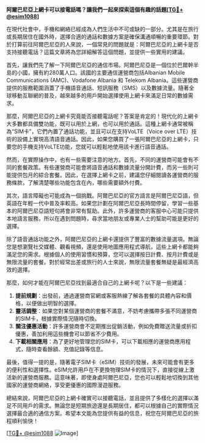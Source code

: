 **阿爾巴尼亞上網卡可以接電話嗎？讓我們一起來探索這個有趣的話題[[TG💪+ @esim1088](https://t.me/s/esim1088)]**

在現代社會中，手機和網絡已經成為人們生活中不可或缺的一部分。尤其是在旅行或長期居住在國外時，選擇合適的通話和數據方案是確保溝通順暢的重要環節。對於打算前往阿爾巴尼亞的人來說，一個常見的問題就是：阿爾巴尼亞的上網卡是否支持接聽電話？這篇文章將為您詳細解答這個問題，並提供一些實用的建議。

首先，讓我們先了解一下阿爾巴尼亞的通信市場。阿爾巴尼亞是一個位於巴爾幹半島的小國，擁有約280萬人口。該國的主要通信運營商包括Albanian Mobile Communications (AMC)、Vodafone Albania 和 Telekom Albania。這些運營商提供的服務範圍涵蓋了手機語音通話、短訊服務（SMS）以及數據流量。隨著全球移動互聯網的普及，越來越多的用戶開始選擇使用上網卡來滿足日常的數據需求。

那麼，阿爾巴尼亞的上網卡究竟能否接聽電話呢？答案是肯定的！現代化的上網卡大多數都具備雙功能，既可以用於上網，也可以用於通話。這種上網卡通常被稱為“SIM卡”，它們內置了通話功能，並且可以在支持VoLTE（Voice over LTE）技術的設備上實現高清語音通話。因此，如果您購買了一張阿爾巴尼亞的上網卡，只要您的手機支持VoLTE功能，您就可以輕鬆地使用該卡進行語音通話。

然而，在實際操作中，也有一些需要注意的地方。首先，不同的運營商可能會有不同的套餐政策。有些運營商可能會將語音通話和數據流量分開計費，而另一些則可能提供包月的綜合套餐。因此，在選擇上網卡之前，建議您仔細閱讀各運營商的服務條款，了解清楚哪些功能包含在內，哪些需要額外付費。

其次，語言障礙也可能成為一個挑戰。阿爾巴尼亞的官方語言是阿爾巴尼亞語，但英語在年輕一代中普及率較高。如果您計劃在阿爾巴尼亞長時間停留，學習一些基本的阿爾巴尼亞語短句將會非常有幫助。此外，許多運營商的客服中心可能只提供本地語言服務，所以在遇到問題時，尋求當地朋友或專業人士的幫助可能是更好的選擇。

除了語音通話功能之外，阿爾巴尼亞的上網卡還提供了豐富的數據流量選項。無論您是想瀏覽社交媒體、觀看視頻，還是使用地圖應用程式導航，這些上網卡都能夠滿足您的需求。根據個人的使用習慣和預算，您可以選擇按日計費、按月計費或是無限流量的套餐。對於經常出差或旅行的人士來說，無限流量套餐無疑是最經濟高效的選擇。

那麼，如何才能在阿爾巴尼亞找到最適合自己的上網卡呢？以下是一些建議：

1. **提前規劃**：出發前，通過運營商官網或客服熱線了解各套餐的具體內容和價格，以便做出明智的選擇。
2. **靈活調整**：如果您對某個運營商的套餐不滿意，不妨考慮攜帶多張不同運營商的SIM卡，根據實際情況隨時切換。
3. **關注優惠活動**：許多運營商會不定期推出促銷活動，例如免費贈送流量或折扣優惠，善加利用這些機會可以節省不少費用。
4. **下載相關應用**：為了更好地管理您的SIM卡，可以下載相應的運營商應用程式，隨時查看餘額、充值記錄等信息。

最後，值得一提的是，隨著電子SIM卡（eSIM）技術的發展，未來可能會有更多的便利性和選擇性。eSIM允許用戶在不更換物理SIM卡的情況下，直接從線上激活新的運營商服務。這意味著，即使身處阿爾巴尼亞，您也可以輕鬆地切換到其他國家的運營商網絡，享受更優惠的國際漫遊服務。

總結來說，阿爾巴尼亞的上網卡確實可以接聽電話，並且提供了多樣化的選擇以滿足不同用戶的需求。無論您是短期旅遊還是長期居住，都可以根據自己的實際情況選擇最合適的通信方案。希望本文能為您提供有益的信息，祝您在阿爾巴尼亞的旅程順利愉快！

[[TG💪+ @esim1088](https://t.me/s/esim1088) ![Image](https://i.postimg.cc/4NQfJmqS/Snipaste-2025-05-13-00-14-12.png)]